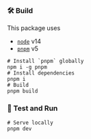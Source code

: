 ### 🛠️ Build
This package uses
- [`node`](https://nodejs.org/en/) v14
- [`pnpm`](https://pnpm.js.org/) v5

```
# Install `pnpm` globally
npm i -g pnpm
# Install dependencies
pnpm i
# Build
pnpm build
```

### 🚀 Test and Run
```
# Serve locally
pnpm dev
```
